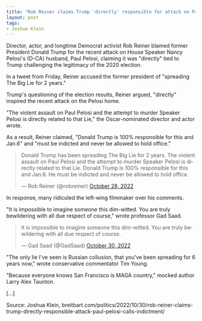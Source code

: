 ```yaml
---
title: "Rob Reiner claims Trump 'directly' responsible for attack on Paul Pelosi, calls for indictment"
layout: post
tags:
- Joshua Klein
---
```


Director, actor, and longtime Democrat activist Rob Reiner blamed former President Donald Trump for the recent attack on House Speaker Nancy Pelosi's (D-CA) husband, Paul Pelosi, claiming it was "directly" tied to Trump challenging the legitimacy of the 2020 election.

In a tweet from Friday, Reiner accused the former president of "spreading The Big Lie for 2 years."

Trump's questioning of the election results, Reiner argued, "directly" inspired the recent attack on the Pelosi home.

"The violent assault on Paul Pelosi and the attempt to murder Speaker Pelosi is directly related to that Lie," the Oscar-nominated director and actor wrote.

As a result, Reiner claimed, "Donald Trump is 100% responsible for this and Jan.6" and "must be indicted and never be allowed to hold office."

<blockquote class="twitter-tweet"><p lang="en" dir="ltr">Donald Trump has been spreading The Big Lie for 2 years. The violent assault on Paul Pelosi and the attempt to murder Speaker Pelosi is directly related to that Lie. Donald Trump is 100% responsible for this and Jan.6. He must be indicted and never be allowed to hold office.</p>&mdash; Rob Reiner (@robreiner) <a href="https://twitter.com/robreiner/status/1586092301285146624?ref_src=twsrc%5Etfw">October 28, 2022</a></blockquote>

In response, many ridiculed the left-wing filmmaker over his comments.

"It is impossible to imagine someone this dim-witted. You are truly bewildering with all due respect of course," wrote professor Gad Saad.

<blockquote class="twitter-tweet"><p lang="en" dir="ltr">It is impossible to imagine someone this dim-witted. You are truly bewildering with all due respect of course.</p>&mdash; Gad Saad (@GadSaad) <a href="https://twitter.com/GadSaad/status/1586549652433911808?ref_src=twsrc%5Etfw">October 30, 2022</a></blockquote> <script async src="https://platform.twitter.com/widgets.js" charset="utf-8"></script>

"The only lie I've seen is Russian collusion, that you've been spreading for 6 years now," wrote conservative commentator Tim Young.

"Because everyone knows San Francisco is MAGA country," mocked author Larry Alex Taunton.

\[...\]

Source: Joshua Klein, breitbart.com/politics/2022/10/30/rob-reiner-claims-trump-directly-responsible-attack-paul-pelosi-calls-indictment/
